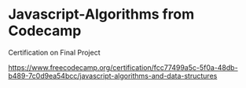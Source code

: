 # Javascript-Algorithms from Codecamp

Certification on Final Project

https://www.freecodecamp.org/certification/fcc77499a5c-5f0a-48db-b489-7c0d9ea54bcc/javascript-algorithms-and-data-structures
